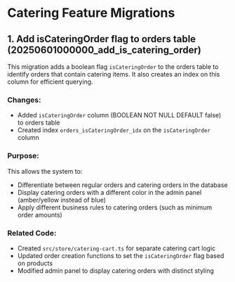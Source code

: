 # Catering Feature Migrations

## 1. Add isCateringOrder flag to orders table (20250601000000_add_is_catering_order)

This migration adds a boolean flag `isCateringOrder` to the orders table to identify orders that contain catering items. It also creates an index on this column for efficient querying.

### Changes:

- Added `isCateringOrder` column (BOOLEAN NOT NULL DEFAULT false) to orders table
- Created index `orders_isCateringOrder_idx` on the `isCateringOrder` column

### Purpose:

This allows the system to:

- Differentiate between regular orders and catering orders in the database
- Display catering orders with a different color in the admin panel (amber/yellow instead of blue)
- Apply different business rules to catering orders (such as minimum order amounts)

### Related Code:

- Created `src/store/catering-cart.ts` for separate catering cart logic
- Updated order creation functions to set the `isCateringOrder` flag based on products
- Modified admin panel to display catering orders with distinct styling
